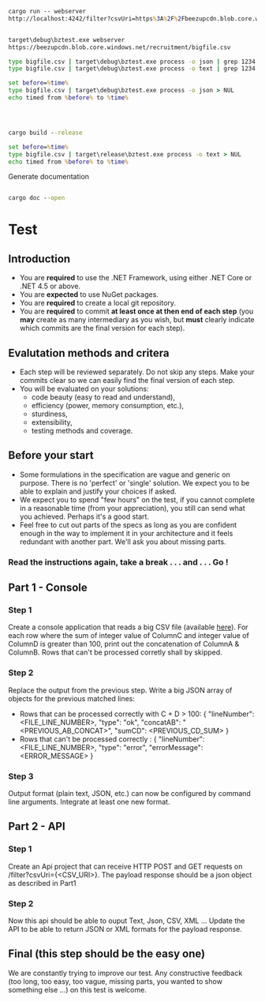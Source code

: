 ``` cmd
cargo run -- webserver
http://localhost:4242/filter?csvUri=https%3A%2F%2Fbeezupcdn.blob.core.windows.net%2Frecruitment%2Fbigfile.csv


target\debug\bztest.exe webserver
https://beezupcdn.blob.core.windows.net/recruitment/bigfile.csv

type bigfile.csv | target\debug\bztest.exe process -o json | grep 1234
type bigfile.csv | target\debug\bztest.exe process -o text | grep 1234

set before=%time%
type bigfile.csv | target\debug\bztest.exe process -o json > NUL
echo timed from %before% to %time%




cargo build --release

set before=%time%
type bigfile.csv | target\release\bztest.exe process -o text > NUL
echo timed from %before% to %time%

```


Generate documentation
``` cmd

cargo doc --open

```





# Test

## Introduction
- You are **required** to use the .NET Framework, using either .NET Core or .NET 4.5 or above.
- You are **expected** to use NuGet packages.
- You are **required** to create a local git repository.
- You are **required** to commit **at least once at then end of each step** (you **may** create as many intermediary as you wish, but **must** clearly indicate which commits are the final version for each step).

## Evalutation methods and critera
- Each step will be reviewed separately. Do not skip any steps. Make your commits clear so we can easily find the final version of each step.
- You will be evaluated on your solutions:
  - code beauty (easy to read and understand),
  - efficiency (power, memory consumption, etc.),
  - sturdiness,
  - extensibility,
  - testing methods and coverage.

## Before your start
- Some formulations in the specification are vague and generic on purpose. There is no 'perfect' or 'single' solution. We expect you to be able to explain and justify your choices if asked.
- We expect you to spend "few hours" on the test, if you cannot complete in a reasonable time (from your appreciation), you still can send what you achieved. Perhaps it's a good start.
- Feel free to cut out parts of the specs as long as you are confident enough in the way to implement it in your architecture and it feels redundant with another part. We'll ask you about missing parts.

### Read the instructions again, take a break . . . and . . . Go !

## Part 1 - Console

### Step 1

Create a console application that reads a big CSV file (available [here](https://beezupcdn.blob.core.windows.net/recruitment/bigfile.csv "bigfile.csv")).
For each row where the sum of integer value of ColumnC and integer value of ColumnD is greater than 100, print out the concatenation of ColumnA & ColumnB.
Rows that can't be processed corretly shall by skipped.

### Step 2

Replace the output from the previous step. Write a big JSON array of objects for the previous matched lines:
- Rows that can be processed correctly with C + D > 100: { "lineNumber": <FILE_LINE_NUMBER>, "type": "ok", "concatAB": "<PREVIOUS_AB_CONCAT>", "sumCD": <PREVIOUS_CD_SUM> }
- Rows that can't be processed correctly : { "lineNumber": <FILE_LINE_NUMBER>, "type": "error", "errorMessage": <ERROR_MESSAGE> }

### Step 3

Output format (plain text, JSON, etc.) can now be configured by command line arguments. Integrate at least one new format.

## Part 2 - API

### Step 1

Create an Api project that can receive HTTP POST and GET requests on /filter?csvUri={<CSV_URI>}.
The payload response should be a json object as described in Part1

### Step 2

Now this api should be able to ouput Text, Json, CSV, XML ... 
Update the API to be able to return JSON or XML formats for the payload response.

## Final (this step should be the easy one)

We are constantly trying to improve our test. Any constructive feedback (too long, too easy, too vague, missing parts, you wanted to show something else ...) on this test is welcome.
